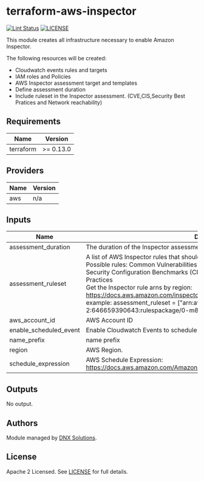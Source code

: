 # terraform-aws-inspector

[![Lint Status](https://github.com/DNXLabs/terraform-aws-inspector/workflows/Lint/badge.svg)](https://github.com/DNXLabs/terraform-aws-inspector/actions)
[![LICENSE](https://img.shields.io/github/license/DNXLabs/terraform-aws-inspector)](https://github.com/DNXLabs/terraform-aws-inspector/blob/master/LICENSE)

<!--- BEGIN_TF_DOCS --->
This module creates all infrastructure necessary to enable Amazon Inspector.

The following resources will be created:

 - Cloudwatch events rules and targets
 - IAM roles and Policies
 - AWS Inspector assessment target and templates
 - Define assessment duration
 - Include ruleset in the Inspector assessment. (CVE,CIS,Security Best Pratices and Network reachability)


## Requirements

| Name | Version |
|------|---------|
| terraform | >= 0.13.0 |

## Providers

| Name | Version |
|------|---------|
| aws | n/a |

## Inputs

| Name | Description | Type | Default | Required |
|------|-------------|------|---------|:--------:|
| assessment\_duration | The duration of the Inspector assessment run | `string` | `"3600"` | no |
| assessment\_ruleset | A list of AWS Inspector rules that should run on a periodic basis.<br>Possible rules: Common Vulnerabilities and Exposures(CVE) / CIS Operating System Security Configuration Benchmarks (CIS)/ Network Reachability / Security Best Practices<br>Get the Inspector rule arns by region: https://docs.aws.amazon.com/inspector/latest/userguide/inspector_rules-arns.html<br>example: assessment\_ruleset   = ["arn:aws:inspector:us-east-2:646659390643:rulespackage/0-m8r61nnh"] | `list(string)` | n/a | yes |
| aws\_account\_id | AWS Account ID | `string` | n/a | yes |
| enable\_scheduled\_event | Enable Cloudwatch Events to schedule an assessment | `bool` | `true` | no |
| name\_prefix | name prefix | `string` | `""` | no |
| region | AWS Region. | `any` | n/a | yes |
| schedule\_expression | AWS Schedule Expression: https://docs.aws.amazon.com/AmazonCloudWatch/latest/events/ScheduledEvents.html | `string` | n/a | yes |

## Outputs

No output.

<!--- END_TF_DOCS --->

## Authors

Module managed by [DNX Solutions](https://github.com/DNXLabs).

## License

Apache 2 Licensed. See [LICENSE](https://github.com/DNXLabs/terraform-aws-inspector/blob/master/LICENSE) for full details.